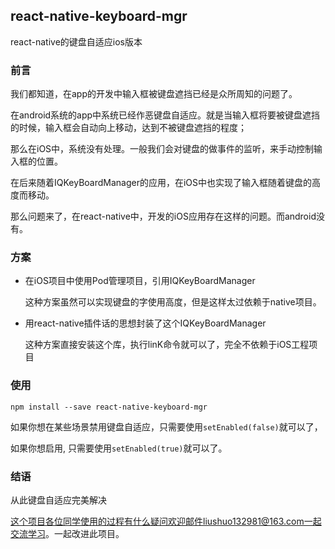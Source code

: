 ## react-native-keyboard-mgr

react-native的键盘自适应ios版本

### 前言

我们都知道，在app的开发中输入框被键盘遮挡已经是众所周知的问题了。

在android系统的app中系统已经作恶键盘自适应。就是当输入框将要被键盘遮挡的时候，输入框会自动向上移动，达到不被键盘遮挡的程度；

那么在iOS中，系统没有处理。一般我们会对键盘的做事件的监听，来手动控制输入框的位置。

在后来随着IQKeyBoardManager的应用，在iOS中也实现了输入框随着键盘的高度而移动。

那么问题来了，在react-native中，开发的iOS应用存在这样的问题。而android没有。

### 方案

- 在iOS项目中使用Pod管理项目，引用IQKeyBoardManager

    这种方案虽然可以实现键盘的字使用高度，但是这样太过依赖于native项目。
    
- 用react-native插件话的思想封装了这个IQKeyBoardManager

   这种方案直接安装这个库，执行linK命令就可以了，完全不依赖于iOS工程项目
   
   

### 使用

``` npm install --save react-native-keyboard-mgr ```

如果你想在某些场景禁用键盘自适应，只需要使用```setEnabled(false)```就可以了，

如果你想启用, 只需要使用```setEnabled(true)```就可以了。


### 结语

从此键盘自适应完美解决

这个项目各位同学使用的过程有什么疑问欢迎邮件liushuo132981@163.com一起交流学习。一起改进此项目。
    
    
    
